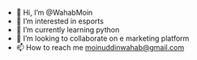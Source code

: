 - 👋 Hi, I’m @WahabMoin
- 👀 I’m interested in esports
- 🌱 I’m currently learning python
- 💞️ I’m looking to collaborate on e marketing platform
- 📫 How to reach me moinuddinwahab@gmail.com

<!---
WahabMoin/WahabMoin is a ✨ special ✨ repository because its `README.md` (this file) appears on your GitHub profile.
You can click the Preview link to take a look at your changes.
--->
